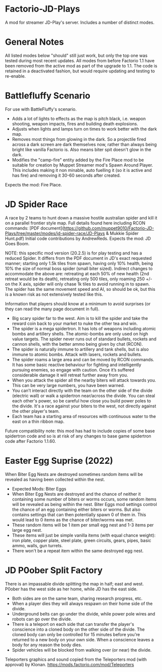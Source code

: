 # Factorio-JD-Plays



A mod for streamer JD-Play's server. Includes a number of distinct modes.



General Notes
==============

All listed modes below "should" still just work, but only the top one was tested during most recent updates.
All modes from before Factorio 1.1 have been removed from the active mod as part of the upgrade to 1.1. The code is retained in a deactivated fashion, but would require updating and testing to re-enable.



Battlefluffy Scenario
================

For use with BattleFluffy's scenario.

- Adds a lot of lights to effects as the map is pitch black, i.e. weapon shooting, weapon impacts, fires and building death explosions.
- Adjusts when lights and lamps turn on times to work better with the dark map.
- Removes most things from glowing in the dark. So a projectile fired across a dark screen are dark themselves now, rather than always being bright like vanilla Factorio is. Also means biter spit doesn't glow in the dark.
- Modifies the "camp-fire" entity added by the Fire Place mod to be suitable for creation by Muppet Streamer mod's Spawn Around Player. This includes making it non minable, auto fuelling it (so it is active and has fire) and removing it 30-60 seconds after created.

Expects the mod: Fire Place.



JD Spider Race
================

A race by 2 teams to hunt down a massive hostile australian spider and kill it on a parallel frontier style map.
Full details found here including RCON commands: [PDF document](https://github.com/muppet9010/Factorio-JD-Plays/tree/master/modes/jd-spider-race/JD-Plays & Mukkie Spider Hunt.pdf)
Initial code contributions by AndrewReds.
Expects the mod: JD Goes Boom.

NOTE: this specific mod version (20.2.5) is for play testing and has a reduced Spider. It differs from the PDF document in JD's exact requested manner; starting only 1.5k tiles from spawn, having only 10% health, being 10% the size of normal boss spider (small biter sized). Indirect changes to accommodate the above are: retreating at each 50% of new health (2nd retreat would be its death), retreating only 500 tiles, only roaming 250 +/- on the X axis, spider will only chase 1k tiles to avoid running in to spawn. The spider has the same movement speed and AI, so should be ok, but this is a known risk as not extensively tested like this.

Information that players should know at a minimum to avoid surprises (or they can read the many page document in full).

- Big scary spider far to the west. Aim is to kill the spider and take the reward coin back to your market to nuke the other tea and win.
- The spider is a mega spidertron. It has lots of weapons including atomic bombs and artillery shells. The atomic-bombs are only used on high value targets. The spider never runs out of standard bullets, rockets and cannon shells, with the better ammo being given by chat (RCON).
- The spider is naturally immune to artillery and tank shells, but is also immune to atomic bombs. Attack with lasers, rockets and bullets.
- The spider roams a large area and can be moved by RCON commands. It has some basic reactive behaviour for fighting and intelligently pursuing enemies, so engage with caution. Once it’s suffered considerable damage it will retreat further away from you.
- When you attack the spider all the nearby biters will attack towards you. This can be very large numbers, you have been warned.
- You can’t interact directly with the team on the other side of the divide (electric wall) or walk a spidertron near/across the divide. You can steal each other's power, so be careful how close you build power poles to the divide. It's a race against your biters to the west, not directly against the other player's team.
- Each team has a starting area of resources with continuous water to the east on a thin ribbon map.

Future compatibility note: this mod has had to include copies of some base spidertron code and so is at risk of any changes to base game spidertron code after Factorio 1.1.60.



Easter Egg Suprise (2022)
================

When Biter Egg Nests are destroyed sometimes random items will be revealed as having been collected within the nest.

- Expected Mods: Biter Eggs
- When Biter Egg Nests are destroyed and the chance of neither it containing some number of biters or worms occurs, some random items will be revealed as being within the nest. Biter Eggs mod settings control the chance of an egg containing either biters or worms. But also contains settings that can then potentially spawn 0 of them in. This would lead to 0 items as the chance of biter/worms was met.
- These random items will be 1 item per small egg nest and 1-3 items per large egg nest.
- These items will just be simple vanilla items (with equal chance weight): iron plate, copper plate, steel plate, green circuits, gears, pipes, basic ammo, walls, gun turrets.
- There won't be a repeat item within the same destroyed egg nest.



JD P0ober Split Factory
==============

There is an impassable divide splitting the map in half; east and west. P0ober has the west side as her home, while JD has the east side.

- Both sides are on the same team, sharing research progress, etc.
- When a player dies they will always respawn on their home side of the divide.
- Underground belts can go under the divide, while power pole wires and robots can go over the divide.
- There is a teleport on each side that can transfer the player's conscience into a cloned body on the other side of the divide. The cloned body can only be controlled for 15 minutes before you're returned to a new body on your own side. When a conscience leaves a body for any reason the body dies.
- Spider vehicles will be blocked from walking over (or near) the divide.

Teleporters graphics and sound copied from the Teleporters mod (with approval) by Klonan. https://mods.factorio.com/mod/Teleporters
